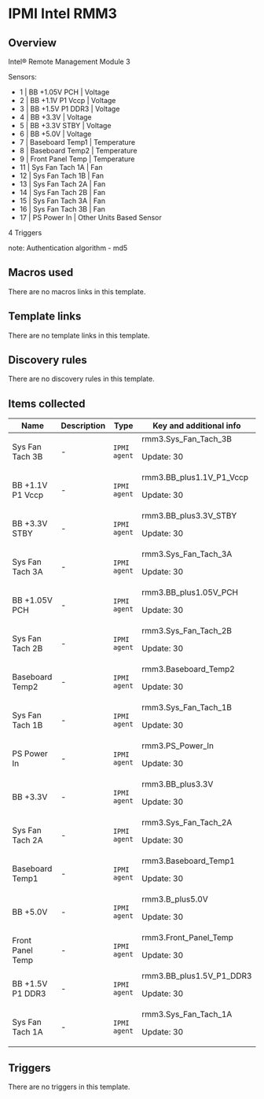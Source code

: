 # IPMI Intel RMM3

## Overview

Intel® Remote Management Module 3


Sensors:


* 1 | BB +1.05V PCH | Voltage
* 2 | BB +1.1V P1 Vccp | Voltage
* 3 | BB +1.5V P1 DDR3 | Voltage
* 4 | BB +3.3V | Voltage
* 5 | BB +3.3V STBY | Voltage
* 6 | BB +5.0V | Voltage
* 7 | Baseboard Temp1 | Temperature
* 8 | Baseboard Temp2 | Temperature
* 9 | Front Panel Temp | Temperature
* 11 | Sys Fan Tach 1A | Fan
* 12 | Sys Fan Tach 1B | Fan
* 13 | Sys Fan Tach 2A | Fan
* 14 | Sys Fan Tach 2B | Fan
* 15 | Sys Fan Tach 3A | Fan
* 16 | Sys Fan Tach 3B | Fan
* 17 | PS Power In | Other Units Based Sensor


4 Triggers


note: Authentication algorithm - md5



## Macros used

There are no macros links in this template.

## Template links

There are no template links in this template.

## Discovery rules

There are no discovery rules in this template.

## Items collected

|Name|Description|Type|Key and additional info|
|----|-----------|----|----|
|Sys Fan Tach 3B|<p>-</p>|`IPMI agent`|rmm3.Sys_Fan_Tach_3B<p>Update: 30</p>|
|BB +1.1V P1 Vccp|<p>-</p>|`IPMI agent`|rmm3.BB_plus1.1V_P1_Vccp<p>Update: 30</p>|
|BB +3.3V STBY|<p>-</p>|`IPMI agent`|rmm3.BB_plus3.3V_STBY<p>Update: 30</p>|
|Sys Fan Tach 3A|<p>-</p>|`IPMI agent`|rmm3.Sys_Fan_Tach_3A<p>Update: 30</p>|
|BB +1.05V PCH|<p>-</p>|`IPMI agent`|rmm3.BB_plus1.05V_PCH<p>Update: 30</p>|
|Sys Fan Tach 2B|<p>-</p>|`IPMI agent`|rmm3.Sys_Fan_Tach_2B<p>Update: 30</p>|
|Baseboard Temp2|<p>-</p>|`IPMI agent`|rmm3.Baseboard_Temp2<p>Update: 30</p>|
|Sys Fan Tach 1B|<p>-</p>|`IPMI agent`|rmm3.Sys_Fan_Tach_1B<p>Update: 30</p>|
|PS Power In|<p>-</p>|`IPMI agent`|rmm3.PS_Power_In<p>Update: 30</p>|
|BB +3.3V|<p>-</p>|`IPMI agent`|rmm3.BB_plus3.3V<p>Update: 30</p>|
|Sys Fan Tach 2A|<p>-</p>|`IPMI agent`|rmm3.Sys_Fan_Tach_2A<p>Update: 30</p>|
|Baseboard Temp1|<p>-</p>|`IPMI agent`|rmm3.Baseboard_Temp1<p>Update: 30</p>|
|BB +5.0V|<p>-</p>|`IPMI agent`|rmm3.B_plus5.0V<p>Update: 30</p>|
|Front Panel Temp|<p>-</p>|`IPMI agent`|rmm3.Front_Panel_Temp<p>Update: 30</p>|
|BB +1.5V P1 DDR3|<p>-</p>|`IPMI agent`|rmm3.BB_plus1.5V_P1_DDR3<p>Update: 30</p>|
|Sys Fan Tach 1A|<p>-</p>|`IPMI agent`|rmm3.Sys_Fan_Tach_1A<p>Update: 30</p>|
## Triggers

There are no triggers in this template.

